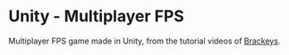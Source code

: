 # Unity - Multiplayer FPS

Multiplayer FPS game made in Unity, from the tutorial videos of [Brackeys](https://www.youtube.com/watch?v=UK57qdq_lak&list=PLPV2KyIb3jR5PhGqsO7G4PsbEC_Al-kPZ).
